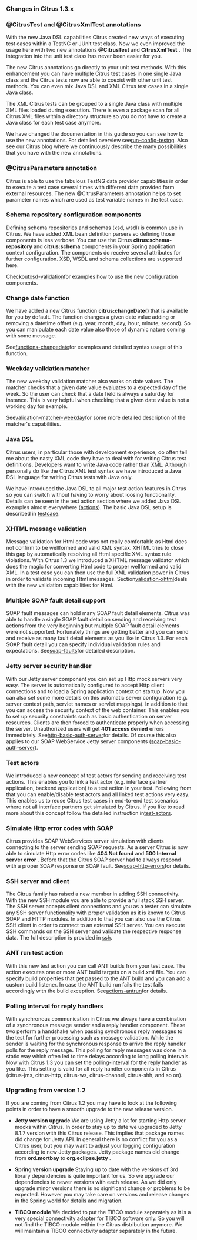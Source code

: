 ### Changes in Citrus 1.3.x

### @CitrusTest and @CitrusXmlTest annotations

With the new Java DSL capabilities Citrus created new ways of executing test cases within a TestNG or JUnit test class. Now we even improved the usage here with two new annotations **@CitrusTest** and **CitrusXmlTest** . The integration into the unit test class has never been easier for you.

The new Citrus annotations go directly to your unit test methods. With this enhancement you can have multiple Citrus test cases in one single Java class and the Citrus tests now are able to coexist with other unit test methods. You can even mix Java DSL and XML Citrus test cases in a single Java class.

The XML Citrus tests can be grouped to a single Java class with multiple XML files loaded during execution. There is even a package scan for all Citrus XML files within a directory structure so you do not have to create a Java class for each test case anymore.

We have changed the documentation in this guide so you can see how to use the new annotations. For detailed overview see[run-config-testng](run-config-testng). Also see our Citrus blog where we continuously describe the many possibilities that you have with the new annotations.

### @CitrusParameters annotation

Citrus is able to use the fabulous TestNG data provider capabilities in order to execute a test case several times with different data provided form external resources. The new @CitrusParameters annotation helps to set parameter names which are used as test variable names in the test case.

### Schema repository configuration components

Defining schema repositories and schemas (xsd, wsdl) is common use in Citrus. We have added XML bean definition parsers so defining those components is less verbose. You can use the Citrus **citrus:schema-repository** and **citrus:schema** components in your Spring application context configuration. The components do receive several attributes for further configuration. XSD, WSDL and schema collections are supported here.

Checkout[xsd-validation](xsd-validation)for examples how to use the new configuration components.

### Change date function

We have added a new Citrus function **citrus:changeDate()** that is available for you by default. The function changes a given date value adding or removing a datetime offset (e.g. year, month, day, hour, minute, second). So you can manipulate each date value also those of dynamic nature coming with some message.

See[functions-changedate](functions-changedate)for examples and detailed syntax usage of this function.

### Weekday validation matcher

The new weekday validation matcher also works on date values. The matcher checks that a given date value evaluates to a expected day of the week. So the user can check that a date field is always a saturday for instance. This is very helpful when checking that a given date value is not a working day for example.

See[validation-matcher-weekday](validation-matcher-weekday)for some more detailed description of the matcher's capabilities.

### Java DSL

Citrus users, in particular those with development experience, do often tell me about the nasty XML code they have to deal with for writing Citrus test definitions. Developers want to write Java code rather than XML. Although I personally do like the Citrus XML test syntax we have introduced a Java DSL language for writing Citrus tests with Java only.

We have introduced the Java DSL to all major test action features in Citrus so you can switch without having to worry about loosing functionality. Details can be seen in the test action section where we added Java DSL examples almost everywhere ([actions](actions)). The basic Java DSL setup is described in [testcase](testcase).

### XHTML message validation

Message validation for Html code was not really comfortable as Html does not confirm to be wellformed and valid XML syntax. XHTML tries to close this gap by automatically resolving all Html specific XML syntax rule violations. With Citrus 1.3 we introduced a XHTML message validator which does the magic for converting Html code to proper wellformed and valid XML. In a test case you can then use the full XML validation power in Citrus in order to validate incoming Html messages. Section[validation-xhtml](validation-xhtml)deals with the new validation capabilities for Html.

### Multiple SOAP fault detail support

SOAP fault messages can hold many SOAP fault detail elements. Citrus was able to handle a single SOAP fault detail on sending and receiving test actions from the very beginning but multiple SOAP fault detail elements were not supported. Fortunately things are getting better and you can send and receive as many fault detail elements as you like in Citrus 1.3. For each SOAP fault detail you can specify individual validation rules and expectations. See[soap-faults](soap-faults)for detailed description.

### Jetty server security handler

With our Jetty server component you can set up Http mock servers very easy. The server is automatically configured to accept Http client connections and to load a Spring application context on startup. Now you can also set some more details on this automatic server configuration (e.g. server context path, servlet names or servlet mappings). In addition to that you can access the security context of the web container. This enables you to set up security constraints such as basic authentication on server resources. Clients are then forced to authenticate properly when accessing the server. Unauthorized users will get **401 access denied** errors immediately. See[http-basic-auth-server](http-basic-auth-server)for details. Of course this also applies to our SOAP WebService Jetty server components ([soap-basic-auth-server](soap-basic-auth-server)).

### Test actors

We introduced a new concept of test actors for sending and receiving test actions. This enables you to link a test actor (e.g. interface partner application, backend application) to a test action in your test. Following from that you can enable/disable test actors and all linked test actions very easy. This enables us to reuse Citrus test cases in end-to-end test scenarios where not all interface partners get simulated by Citrus. If you like to read more about this concept follow the detailed instruction in[test-actors](test-actors).

### Simulate Http error codes with SOAP

Citrus provides SOAP WebServices server simulation with clients connecting to the server sending SOAP requests. As a server Citrus is now able to simulate Http error codes like **404 Not found** and **500 Internal server error** . Before that the Citrus SOAP server had to always respond with a proper SOAP response or SOAP fault. See[soap-http-errors](soap-http-errors)for details.

### SSH server and client

The Citrus family has raised a new member in adding SSH connectivity. With the new SSH module you are able to provide a full stack SSH server. The SSH server accepts client connections and you as a tester can simulate any SSH server functionality with proper validation as it is known to Citrus SOAP and HTTP modules. In addition to that you can also use the Citrus SSH client in order to connect to an external SSH server. You can execute SSH commands on the SSH server and validate the respective response data. The full description is provided in [ssh](ssh).

### ANT run test action

With this new test action you can call ANT builds from your test case. The action executes one or more ANT build targets on a build.xml file. You can specify build properties that get passed to the ANT build and you can add a custom build listener. In case the ANT build run fails the test fails accordingly with the build exception. See[actions-antrun](actions-antrun)for details.

### Polling interval for reply handlers

With synchronous communication in Citrus we always have a combination of a synchronous message sender and a reply handler component. These two perform a handshake when passing synchronous reply messages to the test for further processing such as message validation. While the sender is waiting for the synchronous response to arrive the reply handler polls for the reply message. This polling for reply messages was done in a static way which often led to time delays according to long polling intervals. Now with Citrus 1.3 you can set the polling-interval for the reply handler as you like. This setting is valid for all reply handler components in Citrus (citrus-jms, citrus-http, citrus-ws, citrus-channel, citrus-shh, and so on).

### Upgrading from version 1.2

If you are coming from Citrus 1.2 you may have to look at the following points in order to have a smooth upgrade to the new release version.

*  **Jetty version upgrade** We are using Jetty a lot for starting Http server mocks within Citrus. In order to stay up to date we upgraded to Jetty 8.1.7 version with this Citrus release. This implies that package names did change for Jetty API. In general there is no conflict for you as a Citrus user, but you may want to adjust your logging configuration according to new Jetty packages. Jetty package names did change from **ord.mortbay** to **org.eclipse.jetty** .

*  **Spring version upgrade** Staying up to date with the versions of 3rd library dependencies is quite important for us. So we upgrade our dependencies to newer versions with each release. As we did only upgrade minor versions there is no significant change or problems to be expected. However you may take care on versions and release changes in the Spring world for details and migration.

*  **TIBCO module** We decided to put the TIBCO module separately as it is a very special connectivity adapter for TIBCO software only. So you will not find the TIBCO module within the Citrus distribution anymore. We will maintain a TIBCO connectivity adapter separately in the future.




